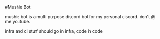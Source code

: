 #Mushie Bot

mushie bot is a multi purpose discord bot for my personal discord. don't @ me youtube.

infra and ci stuff should go in infra, code in code
